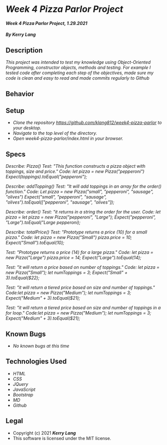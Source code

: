 # *Week 4 Pizza Parlor Project*

#### *Week 4 Pizza Parlor Project, 1.29.2021*

#### *By Kerry Lang*

## Description
_This project was intended to test my knowledge using Object-Oriented Programming, constructor objects, methods and testing.  For example I tested code after completing each step of the objectives, made sure my code is clean and easy to read and made commits regularly to Github_

## Behavior

## Setup
* _Clone the repository https://github.com/klang812/week4-pizza-parlor to your desktop._
* _Navigate to the top level of the directory._
* _Open week4-pizza-parlor/index.html in your browser._

## Specs

_Describe: Pizza()_
_Test: "This function constructs a pizza object with toppings, size and price."_
_Code: let pizza = new Pizza("pepperoni")_
_Expect(toppings).toEqual("pepperoni");_

_Describe: addTopping()_
_Test: "It will add toppings in an array for the order() function."_
_Code: Let pizza = new Pizza("small", "pepperoni", "sausage", "olives")_
_Expect("small", "pepperoni", "sausage", "olives").toEqual(["pepperoni", "sausage", "olives"]);_

_Describe: order()_
_Test: "it returns in a string the order for the user._
_Code: let pizza = let pizza = new Pizza("pepperoni", "Large");_
_Expect("pepperoni", "Large").toEqual("Large pepperoni);_

_Describe: totalPrice()_
_Test: "Prototype returns a price (10) for a small pizza."_
_Code: let pizza = new Pizza("Small")_ 
      _pizza.price = 10;_
_Expect("Small").toEqual(10);_

_Test: "Prototype returns a price (14) for a large pizza."_
_Code: let pizza = new Pizza("Large")_
      _pizza.price = 14;_
_Expect("Large").toEqual(14);_

_Test: "it will return a price based on number of toppings."_
_Code: let pizza = new Pizza("Small");_
      _let numToppings = 3;_
_Expect("Small" + 3).toEqual($22);_

_Test: "it will return a tiered price based on size and number of toppings."_
_Code:let pizza = new Pizza("Medium");_
      _let numToppings = 3;_
_Expect("Medium" + 3).toEqual($21);_

_Test: "it will return a tiered price based on size and number of toppings in a for loop."_
_Code:let pizza = new Pizza("Medium");_
      _let numToppings = 3;_
_Expect("Medium" + 3).toEqual($21);_


## Known Bugs
* _No known bugs at this time_

## Technologies Used
* _HTML_
* _CSS_
* _JQuery_
* _JavaScript_
* _Bootstrap_
* _MD_
* _Github_

## Legal
* Copyright (c) 2021 **_Kerry Lang_**
* This software is licensed under the MIT license.

